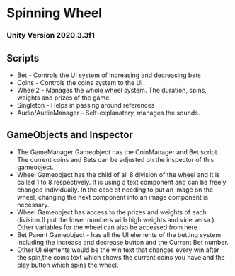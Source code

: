# Spinning Wheel
### Unity Version 2020.3.3f1

## Scripts
- Bet - Controls the UI system of increasing and decreasing bets 
- Coins - Controls the coins system to the UI
- Wheel2 - Manages the whole wheel system. The duration, spins, weights and prizes of the game. 
- Singleton - Helps in passing around references
- Audio/AudioManager - Self-explanatory, manages the sounds.

## GameObjects and Inspector
- The GameManager Gameobject has the CoinManager and Bet script. The current coins and Bets can be adjusted on the inspector of this gameobject.
- Wheel Gameobject has the child of all 8 division of the wheel and it is called 1 to 8 respectively. It is using a text component and can be freely changed individually. 
In the case of needing to put an image on the wheel, changing the next component into an image component is necessary.
- Wheel Gameobject has access to the prizes and weights of each division.(I put the lower numbers with high weights and vice versa.). Other variables for the wheel can also be accessed from here
- Bet Parent Gameobject - has all the UI elements of the betting system including the increase and decrease button and the Current Bet number.
- Other UI elements would be the win text that changes every win after the spin,the coins text which shows the current coins you have and the play button which spins the wheel.
